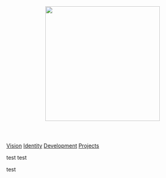 <header>
<a href="https://rutgerpijnenburg.github.io/Vision/"><img src="https://user-images.githubusercontent.com/132466058/236674390-6ddaf145-85cf-4e9a-9d7a-30132e08f332.png" width="300" top="200"></a>
</header>

 <p><a href="https://rutgerpijnenburg.github.io/Vision/">Vision</a>
 <a href="https://rutgerpijnenburg.github.io/Identity/">Identity</a>
 <a href="https://rutgerpijnenburg.github.io/Development/">Development</a>
 <a href="https://rutgerpijnenburg.github.io/Projects/">Projects</a>
 </p>
 
 <section> 
 <a> test </a>
 <a> test </a>
 <p> test </p>
 </section>
